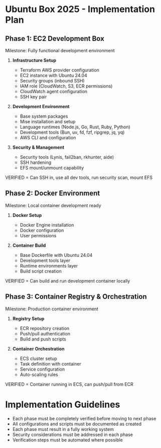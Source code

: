 # Ubuntu Box 2025 - Implementation Plan

## Phase 1: EC2 Development Box

Milestone: Fully functional development environment

1. **Infrastructure Setup**

   - Terraform AWS provider configuration
   - EC2 instance with Ubuntu 24.04
   - Security groups (inbound SSH)
   - IAM role (CloudWatch, S3, ECR permissions)
   - CloudWatch agent configuration
   - SSH key pair

2. **Development Environment**

   - Base system packages
   - Mise installation and setup
   - Language runtimes (Node.js, Go, Rust, Ruby, Python)
   - Development tools (Bun, uv, fd, fzf, ripgrep, jq, yq)
   - AWS CLI and configuration

3. **Security & Management**
   - Security tools (Lynis, fail2ban, rkhunter, aide)
   - SSH hardening
   - EFS mount/unmount capability

VERIFIED = Can SSH in, use all dev tools, run security scan, mount EFS

## Phase 2: Docker Environment

Milestone: Local container development ready

1. **Docker Setup**

   - Docker Engine installation
   - Docker configuration
   - User permissions

2. **Container Build**
   - Base Dockerfile with Ubuntu 24.04
   - Development tools layer
   - Runtime environments layer
   - Build script creation

VERIFIED = Can build and run development container locally

## Phase 3: Container Registry & Orchestration

Milestone: Production container environment

1. **Registry Setup**

   - ECR repository creation
   - Push/pull authentication
   - Build and push scripts

2. **Container Orchestration**
   - ECS cluster setup
   - Task definition with container
   - Service configuration
   - Auto-scaling rules

VERIFIED = Container running in ECS, can push/pull from ECR

# Implementation Guidelines

- Each phase must be completely verified before moving to next phase
- All configurations and scripts must be documented as created
- Each phase must result in a fully working system
- Security considerations must be addressed in each phase
- Verification steps must be automated where possible
